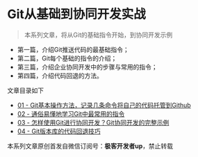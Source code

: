 # Git从基础到协同开发实战

> 本系列文章，将从Git的基础指令开始，到协同开发示例


- 第一篇，介绍Git推送代码的最基础指令；
- 第二篇，Git每个基础的指令的介绍；
- 第三篇，介绍企业协同开发中的步骤与常用的指令；
- 第四篇，介绍代码回退的方法。


文章目录如下

- [01 - Git基本操作方法，记录几条命令将自己的代码托管到Github](./note/note-01.md)
- [02 - 通俗易懂地学习Git中最常用的指令](./note/note-02.md)
- [03 - 怎样使用Git进行协同开发？Git协同开发的完整示例](./note/note-03.md)
- [04 - Git版本库的代码回退技巧](./note/note-04.md)



本系列文章原创首发自微信订阅号：**极客开发者up**，禁止转载